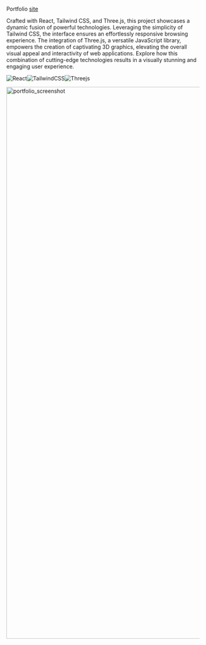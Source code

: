 Portfolio [site](https://www.rickiedixon.com/) 

Crafted with React, Tailwind CSS, and Three.js, this project showcases a dynamic fusion of powerful technologies. Leveraging the simplicity of Tailwind CSS, the interface ensures an effortlessly responsive browsing experience. The integration of Three.js, a versatile JavaScript library, empowers the creation of captivating 3D graphics, elevating the overall visual appeal and interactivity of web applications. Explore how this combination of cutting-edge technologies results in a visually stunning and engaging user experience.

![React](https://img.shields.io/badge/react-%2320232a.svg?style=for-the-badge&logo=react&logoColor=%2361DAFB)![TailwindCSS](https://img.shields.io/badge/tailwindcss-%2338B2AC.svg?style=for-the-badge&logo=tailwind-css&logoColor=white)![Threejs](https://img.shields.io/badge/threejs-black?style=for-the-badge&logo=three.js&logoColor=white)

<img width="1437" alt="portfolio_screenshot" src="https://github.com/RDixonCodes/portfolioV2/assets/73620531/e75339e8-ba44-447f-9193-5dc5e4bebd49">

